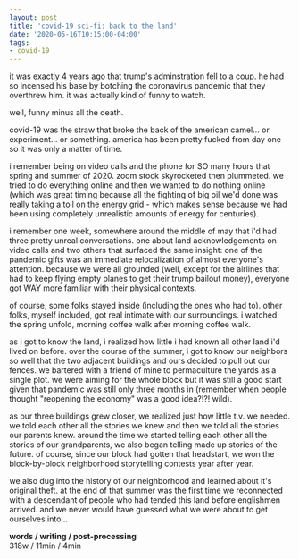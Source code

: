 ```yaml
---
layout: post
title: 'covid-19 sci-fi: back to the land'
date: '2020-05-16T10:15:00-04:00'
tags:
- covid-19
--- 
```


it was exactly 4 years ago that trump's adminstration fell to a coup. he had so incensed his base by botching the coronavirus pandemic that they overthrew him. it was actually kind of funny to watch. 

well, funny minus all the death. 

covid-19 was the straw that broke the back of the american camel... or experiment... or something. america has been pretty fucked from day one so it was only a matter of time. 

i remember being on video calls and the phone for SO many hours that spring and summer of 2020. zoom stock skyrocketed then plummeted. we tried to do everything online and then we wanted to do nothing online (which was great timing because all the fighting of big oil we'd done was really taking a toll on the energy grid - which makes sense because we had been using completely unrealistic amounts of energy for centuries). 

i remember one week, somewhere around the middle of may that i'd had three pretty unreal conversations. one about land acknowledgements on video calls and two others that surfaced the same insight: one of the pandemic gifts was an immediate relocalization of almost everyone's attention. because we were all grounded (well, except for the airlines that had to keep flying empty planes to get their trump bailout money), everyone got WAY more familiar with their physical contexts. 

of course, some folks stayed inside (including the ones who had to). other folks, myself included, got real intimate with our surroundings. i watched the spring unfold, morning coffee walk after morning coffee walk. 

as i got to know the land, i realized how little i had known all other land i'd lived on before. over the course of the summer, i got to know our neighbors so well that the two adjacent buildings and ours decided to pull out our fences. we bartered with a friend of mine to permaculture the yards as a single plot. we were aiming for the whole block but it was still a good start given that pandemic was still only three months in (remember when people thought "reopening the economy" was a good idea?!?! wild). 

as our three buildings grew closer, we realized just how little t.v. we needed. we told each other all the stories we knew and then we told all the stories our parents knew. around the time we started telling each other all the stories of our grandparents, we also began telling made up stories of the future. of course, since our block had gotten that headstart, we won the block-by-block neighborhood storytelling contests year after year. 

we also dug into the history of our neighborhood and learned about it's original theft. at the end of that summer was the first time we reconnected with a descendant of people who had tended this land before englishmen arrived. and we never would have guessed what we were about to get ourselves into... 



<!-- hyperlink bank -->


<!-- &#042; = asterisk -->
<!-- &#039; = single quote '-->

**words / writing / post-processing**  
318w / 11min / 4min 